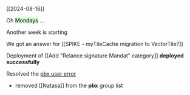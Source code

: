 [[2024-08-16]]

Oh <mark style="background: #BBFABBA6;">Mondays</mark> ...

Another week is starting

We got an answer for [[SPIKE - myTileCache migration to VectorTile?]]

Deployment of [[Add "Relance signature Mandat" category]]
**deployed successfully**

Resolved the [pbx user error](https://avivgroup.atlassian.net/browse/LUNA-214) 
- removed [[Natasa]] from the **pbx** group list
